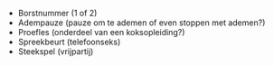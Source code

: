 * Borstnummer (1 of 2)
* Adempauze (pauze om te ademen of even stoppen met ademen?)
* Proefles (onderdeel van een koksopleiding?)
* Spreekbeurt (telefoonseks)
* Steekspel (vrijpartij)
